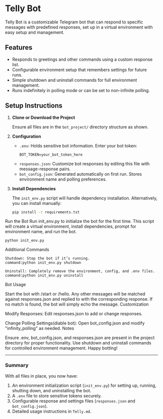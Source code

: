 # Telly Bot

Telly Bot is a customizable Telegram bot that can respond to specific messages with predefined responses, set up in a virtual environment with easy setup and management.

## Features

- Responds to greetings and other commands using a custom response list.
- Configurable environment setup that remembers settings for future runs.
- Simple shutdown and uninstall commands for full environment management.
- Runs indefinitely in polling mode or can be set to non-infinite polling.

## Setup Instructions

1. **Clone or Download the Project**
   
   Ensure all files are in the `bot_project/` directory structure as shown.

2. **Configuration**

   - `.env`: Holds sensitive bot information. Enter your bot token:
     ```plaintext
     BOT_TOKEN=your_bot_token_here
     ```
   - `responses.json`: Customize bot responses by editing this file with message-response pairs.
   - `bot_config.json`: Generated automatically on first run. Stores environment name and polling preferences.

3. **Install Dependencies**

   The `init_env.py` script will handle dependency installation. Alternatively, you can install manually:
   ```bash
   pip install -r requirements.txt
Run the Bot
Run init_env.py to initialize the bot for the first time. This script will create a virtual environment, install dependencies, prompt for environment name, and run the bot.
```
python init_env.py
```
Additional Commands
```
Shutdown: Stop the bot if it’s running.
command:python init_env.py shutdown
```
```
Uninstall: Completely remove the environment, config, and .env files.
command:python init_env.py uninstall
```
Bot Usage

Start the bot with /start or /hello.
Any other messages will be matched against responses.json and replied to with the corresponding response. If no match is found, the bot will simply echo the message.
Customization

Modify Responses: Edit responses.json to add or change responses.

Change Polling Settings(diable bot): Open bot_config.json and modify "infinity_polling" as needed.
Notes

Ensure .env, bot_config.json, and responses.json are present in the project directory for proper functionality.
Use shutdown and uninstall commands for controlled environment management.
Happy botting!


---

### Summary

With all files in place, you now have:
1. An environment initialization script (`init_env.py`) for setting up, running, shutting down, and uninstalling the bot.
2. A `.env` file to store sensitive tokens securely.
3. Configurable response and settings files (`responses.json` and `bot_config.json`).
4. Detailed usage instructions in `Telly.md`.

